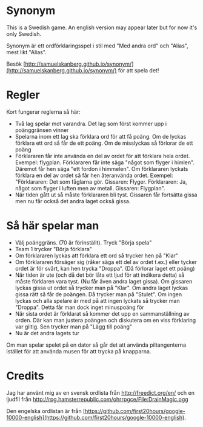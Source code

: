 Synonym
=======

This is a Swedish game. An english version may appear later but for now it's only Swedish.

Synonym är ett ordförklaringsspel i stil med "Med andra ord" och "Alias", mest likt "Alias".

Besök [http://samuelskanberg.github.io/synonym/](http://samuelskanberg.github.io/synonym/) för att spela det!


Regler
======

Kort fungerar reglerna så här:

* Två lag spelar mot varandra. Det lag som först kommer upp i poänggränsen vinner
* Spelarna inom ett lag ska förklara ord för att få poäng. Om de lyckas förklara ett ord så får de ett poäng. Om de misslyckas så förlorar de ett poäng
* Förklararen får inte använda en del av ordet för att förklara hela ordet. Exempel: flygplan. Förklararen får inte säga "något som flyger i himlen". Däremot får hen säga "ett fordon i himmelen". Om förklararen lyckats förklara en del av ordet så får hen återanvända ordet. Exempel: "Förklararen: Det som fåglarna gör. Gissaren: Flyger. Förklararen: Ja, något som flyger i luften men av metall. Gissaren: Flygplan".
* När tiden gått ut så måste förklararen bli tyst. Gissaren får fortsätta gissa men nu får också det andra laget också gissa.


Så här spelar man
=================

* Välj poänggräns. (70 är förinställt). Tryck "Börja spela"
* Team 1 trycker "Börja förklara"
* Om förklararen lyckas att förklara ett ord så trycker hen på "Klar"
* Om förklararen försäger sig (råker säga ett del av ordet t.ex.) eller tycker ordet är för svårt, kan hen trycka "Droppa". (Då förlorar laget ett poäng)
* När tiden är ute (och då det bör låta ett ljud för att indikera detta) så måste förklaren vara tyst. (Nu får även andra laget gissa). Om gissaren lyckas gissa ut ordet så trycker man på "Klar". Om andra laget lyckas gissa rätt så får de poängen. Då trycker man på "Stulet". Om ingen lyckas och alla spelare är med på att ingen lyckats så trycker man "Droppa". Detta får man dock inget minuspoäng för
* När sista ordet är förklarat så kommer det upp en sammanställning av orden. Där kan man justera poängen och diskutera om en viss förklaring var giltig. Sen trycker man på "Lägg till poäng"
* Nu är det andra lagets tur

Om man spelar spelet på en dator så går det att använda piltangenterna istället för att använda musen för att trycka på knapparna.

Credits
=======

Jag har använt mig av en svensk ordlista från http://freedict.org/en/ och en ljudfil från http://rpg.hamsterrepublic.com/ohrrpgce/File:DrainMagic.ogg

Den engelska ordlistan är från [https://github.com/first20hours/google-10000-english](https://github.com/first20hours/google-10000-english).
